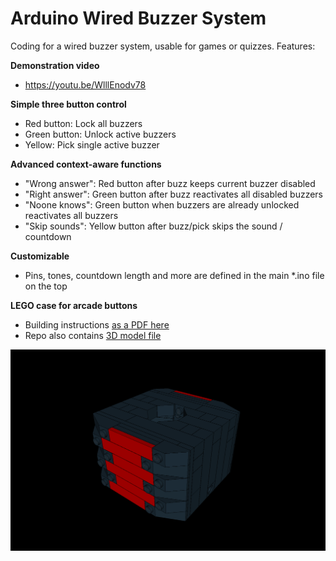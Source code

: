 # Arduino Wired Buzzer System

Coding for a wired buzzer system, usable for games or quizzes. Features:

**Demonstration video**
* https://youtu.be/WlllEnodv78

**Simple three button control**
* Red button: Lock all buzzers
* Green button: Unlock active buzzers
* Yellow: Pick single active buzzer

**Advanced context-aware functions**
* "Wrong answer": Red button after buzz keeps current buzzer disabled
* "Right answer": Green button after buzz reactivates all disabled buzzers
* "Noone knows": Green button when buzzers are already unlocked reactivates all buzzers
* "Skip sounds": Yellow button after buzz/pick skips the sound / countdown

**Customizable**
* Pins, tones, countdown length and more are defined in the main *.ino file on the top

**LEGO case for arcade buttons**
* Building instructions [as a PDF here](https://github.com/brickup-de/wired_buzzers/blob/main/wired-buzzer-lego-box-instructions.pdf)
* Repo also contains [3D model file](https://github.com/brickup-de/wired_buzzers/blob/main/wired-buzzer-lego-box.ldr)

![3D render of LEGO buzzer case](https://github.com/brickup-de/wired_buzzers/blob/main/wired-buzzer-lego-box.png?raw=true)

